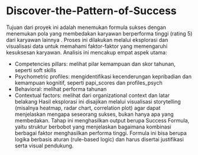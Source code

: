 # Discover-the-Pattern-of-Success

Tujuan dari proyek ini adalah menemukan formula sukses dengan menemukan pola yang membedakan karyawan berperforma tinggi (rating 5) dari karyawan lainnya . Proses ini dilakukan melalui eksplorasi dan visualisasi data untuk memahami faktor-faktor yang memengaruhi kesuksesan karyawan. Analisis ini mencakup empat aspek utama:

- Competencies pillars: melihat pilar kemampuan dan skor tahunan, seperti soft skills
- Psychometric profiles: mengidentifikasi kecenderungan kepribadian dan kemampuan kognitif, seperti papi_scores dan profiles_psych
- Behavioral: melihat performa tahunan
- Contextual factors: melihat dari organizational context dan latar belakang
Hasil eksplorasi ini disajikan melalui visualisasi storytelling (misalnya heatmap, radar chart, correlation plot) agar dapat menjelaskan mengapa seseorang sukses, bukan hanya apa yang membedakan. Tahap ini menghasilkan output berupa Success Formula, yaitu struktur berbobot yang menjelaskan bagaimana kombinasi berbagai faktor menghasilkan performa tinggi. Formula ini bisa berupa logika berbasis aturan (rule-based logic) dan harus disertai justifikasi serta visual pendukung.

